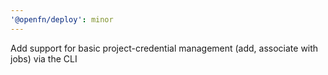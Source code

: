```yaml
---
'@openfn/deploy': minor
---
```


Add support for basic project-credential management (add, associate with jobs) via the CLI
